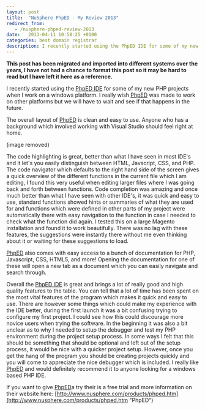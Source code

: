 ```yaml
---
layout: post
title:  "NuSphere PhpED - My Review 2013"
redirect_from:
   - /nusphere-phped-review-2013
date:   2013-04-11 10:58:25 +0100
categories: best domain registrar
description: I recently started using the PhpED IDE for some of my new PHP projects when I work on a windows platform. I reall...
---
```


**This post has been migrated and imported into different systems over the years, I have not had a chance to format this post so it may be hard to read but I have left it here as a reference.**

I recently started using the [PhpED IDE](http://www.nusphere.com/products/phped.htm "PhpED") for some of my new PHP projects when I work on a windows platform. I really wish [PhpED](http://www.nusphere.com/products/phped.htm "PhpED") was made to work on other platforms but we will have to wait and see if that happens in the future.  
  
 The overall layout of [PhpED](http://www.nusphere.com/products/phped.htm "PhpED") is clean and easy to use. Anyone who has a background which involved working with Visual Studio should feel right at home.  
  
 (image removed)   
  
 The code highlighting is great, better than what I have seen in most IDE's and it let's you easily distinguish between HTML, Javscript, CSS, and PHP. The code navigator which defaults to the right hand side of the screen gives a quick overview of the different functions in the current file which I am editing, I found this very useful when editing larger files where I was going back and forth between functions. Code completion was amazing and once much better than what I have seen with other IDE's, it was quick and easy to use, standard functions showed hints or summaries of what they are used for and functions which were defined in other parts of my project were automatically there with easy navigation to the function in case I needed to check what the function did again. I tested this on a large Magento installation and found it to work beautifully. There was no lag with these features, the suggestions were instantly there without me even thinking about it or waiting for these suggestions to load.  
  
[PhpED](http://www.nusphere.com/products/phped.htm "PhpED") also comes with easy access to a bunch of documentation for PHP, Javascript, CSS, HTML5, and more! Opening the documentation for one of these will open a new tab as a document which you can easily navigate and search through.  
  
 Overall the [PhpED IDE](http://www.nusphere.com/products/phped.htm "PhpED") is great and brings a lot of really good and high quality features to the table. You can tell that a lot of time has been spent on the most vital features of the program which makes it quick and easy to use. There are however some things which could make my experience with the IDE better, during the first launch it was a bit confusing trying to configure my first project. I could see how this could discourage more novice users when trying the software. In the beginning it was also a bit unclear as to why I needed to setup the debugger and test my PHP environment during the project setup process. In some ways I felt that this should be something that should be optional and left out of the setup process, it would be nice with a quicker project setup. However, once you get the hang of the program you should be creating projects quickly and you will come to appreciate the nice debugger which is included. I really like [PhpED](http://www.nusphere.com/products/phped.htm "PhpED") and would definitely recommend it to anyone looking for a windows based PHP IDE.  
  
 If you want to give [PhpED](http://www.nusphere.com/products/phped.htm "PhpED")a try their is a free trial and more information on their website here: [http://www.nusphere.com/products/phped.htm](http://www.nusphere.com/products/phped.htm "PhpED")